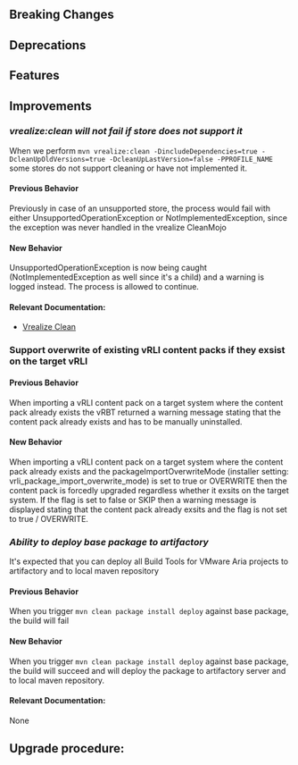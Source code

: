 [//]: # (VERSION_PLACEHOLDER DO NOT DELETE)
[//]: # (Used when working on a new release. Placed together with the Version.md)
[//]: # (Nothing here is optional. If a step must not be performed, it must be said so)
[//]: # (Do not fill the version, it will be done automatically)
[//]: # (Quick Intro to what is the focus of this release)

## Breaking Changes
[//]: # (### *Breaking Change*)
[//]: # (Describe the breaking change AND explain how to resolve it)
[//]: # (You can utilize internal links /e.g. link to the upgrade procedure, link to the improvement|deprecation that introduced this/)



## Deprecations
[//]: # (### *Deprecation*)
[//]: # (Explain what is deprecated and suggest alternatives)



[//]: # (Features -> New Functionality)
## Features
[//]: # (### *Feature Name*)
[//]: # (Describe the feature)
[//]: # (Optional But higlhy recommended Specify *NONE* if missing)
[//]: # (#### Relevant Documentation:)



[//]: # (Improvements -> Bugfixes/hotfixes or general improvements)
## Improvements

### *vrealize:clean will not fail if store does not support it* 
When we perform `mvn vrealize:clean -DincludeDependencies=true -DcleanUpOldVersions=true -DcleanUpLastVersion=false -PPROFILE_NAME`
some stores do not support cleaning or have not implemented it.

#### Previous Behavior
Previously in case of an unsupported store, the process would fail with either UnsupportedOperationException or NotImplementedException,
since the exception was never handled in the vrealize CleanMojo

#### New Behavior
UnsupportedOperationException is now being caught (NotImplementedException as well since it's a child) and a warning is logged instead.
The process is allowed to continue.

#### Relevant Documentation:

* [Vrealize Clean](./Components/Archetypes/General/Goals/Vrealize%20Clean.md)

### Support overwrite of existing vRLI content packs if they exsist on the target vRLI

#### Previous Behavior
When importing a vRLI content pack on a target system where the content pack already exists the vRBT returned
a warning message stating that the content pack already exists and has to be manually uninstalled.

#### New Behavior
When importing a vRLI content pack on a target system where the content pack already exists and the
packageImportOverwriteMode (installer setting: vrli_package_import_overwrite_mode) is set to true or OVERWRITE
then the content pack is forcedly upgraded regardless whether it exsits on the target system.
If the flag is set to false or SKIP then a warning message is displayed stating that the content pack already
exsits and the flag is not set to true / OVERWRITE.

### *Ability to deploy base package to artifactory*
It's expected that you can deploy all Build Tools for VMware Aria projects to artifactory and to local maven repository

#### Previous Behavior
When you trigger `mvn clean package install deploy` against base package, the build will fail

#### New Behavior
When you trigger `mvn clean package install deploy` against base package, the build will succeed and will deploy the package to artifactory server and to local maven repository.

#### Relevant Documentation:
None

## Upgrade procedure:
[//]: # (Explain in details if something needs to be done)

[//]: # (## Changelog:)
[//]: # (Pull request links)
